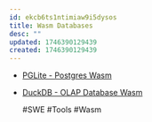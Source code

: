 ```yaml
---
id: ekcb6ts1ntimiaw9i5dysos
title: Wasm Databases
desc: ""
updated: 1746390129439
created: 1746390129439
---
```


- [PGLite - Postgres Wasm](https://pglite.dev/)
- [DuckDB - OLAP Database Wasm](https://duckdb.org/docs/api/wasm/overview.html)

  #SWE #Tools #Wasm
